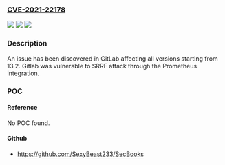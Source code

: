 ### [CVE-2021-22178](https://cve.mitre.org/cgi-bin/cvename.cgi?name=CVE-2021-22178)
![](https://img.shields.io/static/v1?label=Product&message=GitLab&color=blue)
![](https://img.shields.io/static/v1?label=Version&message=n%2Fa&color=blue)
![](https://img.shields.io/static/v1?label=Vulnerability&message=Server-side%20request%20forgery%20(ssrf)%20in%20GitLab&color=brighgreen)

### Description

An issue has been discovered in GitLab affecting all versions starting from 13.2. Gitlab was vulnerable to SRRF attack through the Prometheus integration.

### POC

#### Reference
No POC found.

#### Github
- https://github.com/SexyBeast233/SecBooks


